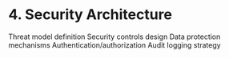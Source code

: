 # 4. Security Architecture

 Threat model definition
 Security controls design
 Data protection mechanisms
 Authentication/authorization
 Audit logging strategy